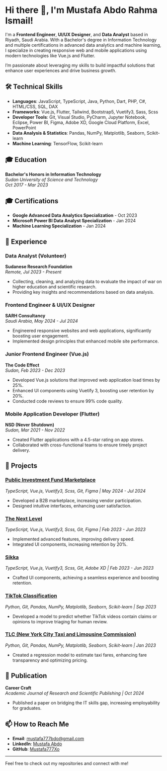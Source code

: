 # Hi there 👋, I'm Mustafa Abdo Rahma Ismail!

I'm a **Frontend Engineer**, **UI/UX Designer**, and **Data Analyst** based in Riyadh, Saudi Arabia. With a Bachelor's degree in Information Technology and multiple certifications in advanced data analytics and machine learning, I specialize in creating responsive web and mobile applications using modern technologies like Vue.js and Flutter.

I’m passionate about leveraging my skills to build impactful solutions that enhance user experiences and drive business growth.

## 🛠️ Technical Skills
- **Languages**: JavaScript, TypeScript, Java, Python, Dart, PHP, C#, HTML/CSS, SQL, DAX
- **Frameworks**: Vue.js, Flutter, Tailwind, Bootstrap5, Vuetify3, Sass, Scss
- **Developer Tools**: Git, Visual Studio, PyCharm, Jupyter Notebook, Eclipse, Power BI, Figma, Adobe XD, Google Cloud Platform, Excel, PowerPoint
- **Data Analysis & Statistics**: Pandas, NumPy, Matplotlib, Seaborn, Scikit-learn
- **Machine Learning**: TensorFlow, Scikit-learn

## 🎓 Education
**Bachelor's Honors in Information Technology**  
_Sudan University of Science and Technology_  
*Oct 2017 - Mar 2023*

## 🎓 Certifications
- **Google Advanced Data Analytics Specialization** - Oct 2023
- **Microsoft Power BI Data Analyst Specialization** - Jan 2024
- **Machine Learning Specialization** - Jan 2024

## 💼 Experience

### Data Analyst (Volunteer)
**Sudanese Research Foundation**  
_Remote, Jul 2023 - Present_  
- Collecting, cleaning, and analyzing data to evaluate the impact of war on higher education and scientific research.
- Providing key insights and recommendations based on data analysis.

### Frontend Engineer & UI/UX Designer
**SARH Consultancy**  
_Saudi Arabia, May 2024 - Jul 2024_  
- Engineered responsive websites and web applications, significantly boosting user engagement.
- Implemented design principles that enhanced mobile site performance.

### Junior Frontend Engineer (Vue.js)
**The Code Effect**  
_Sudan, Feb 2023 - Dec 2023_  
- Developed Vue.js solutions that improved web application load times by 25%.
- Enhanced UI components using Vuetify 3, boosting user retention by 20%.
- Conducted code reviews to ensure 99% code quality.

### Mobile Application Developer (Flutter)
**NSD (Never Shutdown)**  
_Sudan, Mar 2021 - Nov 2022_  
- Created Flutter applications with a 4.5-star rating on app stores.
- Collaborated with cross-functional teams to ensure timely project delivery.

## 🚀 Projects

### [Public Investment Fund Marketplace](https://github.com/Mustafa777Xo/PIF-Marketplace)
*TypeScript, Vue.js, Vuetify3, Scss, Git, Figma | May 2024 - Jul 2024*  
- Developed a B2B marketplace, increasing vendor participation.
- Designed intuitive interfaces, enhancing user satisfaction.

### [The Next Level](https://github.com/Mustafa777Xo/The-Next-Level)
*TypeScript, Vue.js, Vuetify3, Scss, Git, Figma | Feb 2023 - Jun 2023*  
- Implemented advanced features, improving delivery speed.
- Integrated UI components, increasing retention by 20%.

### [Sikka](https://github.com/Mustafa777Xo/Sikka)
*TypeScript, Vue.js, Vuetify3, Scss, Git, Adobe XD | Feb 2023 - Jun 2023*  
- Crafted UI components, achieving a seamless experience and boosting retention.

### [TikTok Classification](https://github.com/Mustafa777Xo/TikTok-Classification)
*Python, Git, Pandas, NumPy, Matplotlib, Seaborn, Scikit-learn | Sep 2023*  
- Developed a model to predict whether TikTok videos contain claims or opinions to improve triaging for human review.

### [TLC (New York City Taxi and Limousine Commission)](https://github.com/Mustafa777Xo/TLC-Project)
*Python, Git, Pandas, NumPy, Matplotlib, Seaborn, Scikit-learn | Jan 2023*  
- Created a regression model to estimate taxi fares, enhancing fare transparency and optimizing pricing.

## 📝 Publication
**Career Craft**  
_Academic Journal of Research and Scientific Publishing | Oct 2024_  
- Published a paper on bridging the IT skills gap, increasing employability for graduates.

## 📫 How to Reach Me
- **Email**: [mustafa777bdo@gmail.com](mailto:mustafa777bdo@gmail.com)
- **LinkedIn**: [Mustafa Abdo](https://linkedin.com/in/mustafa-abdo)
- **GitHub**: [Mustafa777Xo](https://github.com/Mustafa777Xo)

---

Feel free to check out my repositories and connect with me!
